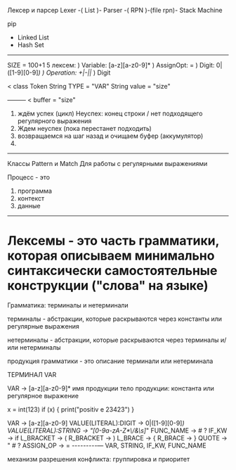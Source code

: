 Лексер и парсер
Lexer -( List <Token> )- Parser -( RPN )-(file rpn)- Stack Machine

pip
- Linked List
- Hash Set

_____
SIZE = 100+1
5 лексем:
) Variable: [a-z][a-z0-9]*
) AssignOpt: =
) Digit: 0|([1-9][0-9]*)
) Operation: +|-|\|*
) Digit

<
class Token
String TYPE = "VAR"
String value = "size"
>
———
<
buffer = "size"
1) ждём успех (цикл)
   Неуспех: конец строки / нет подходящего регулярного выражения
2) Ждем неуспех (пока перестанет подходить)
3) возвращаемся на шаг назад и очищаем буфер (аккумулятор)
4)

>
_______
Классы Pattern и Match
Для работы с регулярными выражениями

Процесс - это
1) программа
2) контекст
3) данные




_________________________________________

Лексемы - это часть грамматики, которая описываем
минимально синтаксически самостоятельные конструкции ("слова" на языке)
===

Грамматика: терминалы и нетерминали

терминалы - абстракции, которые раскрываются через константы или регулярные выражения

нетерминалы - абстракции, которые раскрываются через терминалы и/или нетерминалы

продукция грамматики - это описание терминали или нетерминала

ТЕРМИНАЛ VAR

VAR -> [a-z][a-z0-9]*
имя продукции тело продукции: константа или регулярное выражение

x = int(123)
if (x) {
print("positiv e 23423")
}

VAR -> [a-z][a-z0-9]
VALUE(LITERAL):DIGIT -> 0|([1-9][0-9]*)
VALUE(LITERAL):STRING -> \"[0-9a-zA-Z\*\\/&\s]*\"
FUNC_NAME -> # ?
IF_KW -> if
L_BRACKET -> (
R_BRACKET -> )
L_BRACE -> {
R_BRACE -> }
QUOTE -> " # ?
ASSIGN_OP -> =
---------—
VAR, STRING, IF_KW, FUNC_NAME

механизм разрешения конфликта: группировка и приоритет